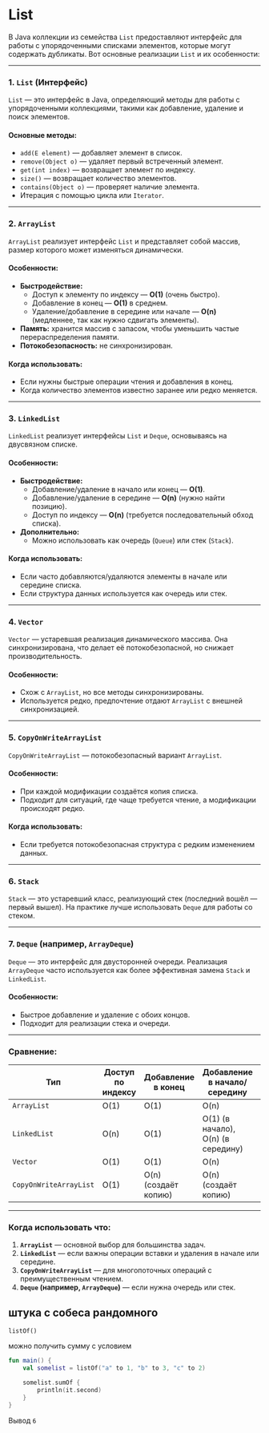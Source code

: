 # List

В Java коллекции из семейства `List` предоставляют интерфейс для работы с упорядоченными списками элементов, которые могут содержать дубликаты. Вот основные реализации `List` и их особенности:

---

### 1. **`List` (Интерфейс)**  
`List` — это интерфейс в Java, определяющий методы для работы с упорядоченными коллекциями, такими как добавление, удаление и поиск элементов.  

#### Основные методы:
- `add(E element)` — добавляет элемент в список.
- `remove(Object o)` — удаляет первый встреченный элемент.
- `get(int index)` — возвращает элемент по индексу.
- `size()` — возвращает количество элементов.
- `contains(Object o)` — проверяет наличие элемента.
- Итерация с помощью цикла или `Iterator`.

---

### 2. **`ArrayList`**
`ArrayList` реализует интерфейс `List` и представляет собой массив, размер которого может изменяться динамически.  

#### Особенности:
- **Быстродействие:**
  - Доступ к элементу по индексу — **O(1)** (очень быстро).
  - Добавление в конец — **O(1)** в среднем.
  - Удаление/добавление в середине или начале — **O(n)** (медленнее, так как нужно сдвигать элементы).
- **Память:** хранится массив с запасом, чтобы уменьшить частые перераспределения памяти.
- **Потокобезопасность:** не синхронизирован.

#### Когда использовать:
- Если нужны быстрые операции чтения и добавления в конец.
- Когда количество элементов известно заранее или редко меняется.

---

### 3. **`LinkedList`**
`LinkedList` реализует интерфейсы `List` и `Deque`, основываясь на двусвязном списке.  

#### Особенности:
- **Быстродействие:**
  - Добавление/удаление в начало или конец — **O(1)**.
  - Добавление/удаление в середине — **O(n)** (нужно найти позицию).
  - Доступ по индексу — **O(n)** (требуется последовательный обход списка).
- **Дополнительно:**
  - Можно использовать как очередь (`Queue`) или стек (`Stack`).

#### Когда использовать:
- Если часто добавляются/удаляются элементы в начале или середине списка.
- Если структура данных используется как очередь или стек.

---

### 4. **`Vector`**
`Vector` — устаревшая реализация динамического массива. Она синхронизирована, что делает её потокобезопасной, но снижает производительность.  

#### Особенности:
- Схож с `ArrayList`, но все методы синхронизированы.
- Используется редко, предпочтение отдают `ArrayList` с внешней синхронизацией.

---

### 5. **`CopyOnWriteArrayList`**
`CopyOnWriteArrayList` — потокобезопасный вариант `ArrayList`.  

#### Особенности:
- При каждой модификации создаётся копия списка.
- Подходит для ситуаций, где чаще требуется чтение, а модификации происходят редко.

#### Когда использовать:
- Если требуется потокобезопасная структура с редким изменением данных.

---

### 6. **`Stack`**
`Stack` — это устаревший класс, реализующий стек (последний вошёл — первый вышел). На практике лучше использовать `Deque` для работы со стеком.  

---

### 7. **`Deque` (например, `ArrayDeque`)**
`Deque` — это интерфейс для двусторонней очереди. Реализация `ArrayDeque` часто используется как более эффективная замена `Stack` и `LinkedList`.

#### Особенности:
- Быстрое добавление и удаление с обоих концов.
- Подходит для реализации стека и очереди.

---

### Сравнение:
| **Тип**            | **Доступ по индексу** | **Добавление в конец** | **Добавление в начало/середину** | **Потокобезопасность**  |
|---------------------|-----------------------|-------------------------|-----------------------------------|--------------------------|
| `ArrayList`         | O(1)                 | O(1)                   | O(n)                             | Нет                     |
| `LinkedList`        | O(n)                 | O(1)                   | O(1) (в начало), O(n) (в середину)| Нет                     |
| `Vector`            | O(1)                 | O(1)                   | O(n)                             | Да                      |
| `CopyOnWriteArrayList` | O(1)               | O(n) (создаёт копию)   | O(n) (создаёт копию)             | Да                      |

---

### Когда использовать что:
1. **`ArrayList`** — основной выбор для большинства задач.
2. **`LinkedList`** — если важны операции вставки и удаления в начале или середине.
3. **`CopyOnWriteArrayList`** — для многопоточных операций с преимущественным чтением.
4. **`Deque` (например, `ArrayDeque`)** — если нужна очередь или стек.

## штука с собеса рандомного

`listOf()`

можно получить сумму с условием 

```kotlin
fun main() {
    val somelist = listOf("a" to 1, "b" to 3, "c" to 2)

    somelist.sumOf {
        println(it.second)
    }
}
```
Вывод
`6`